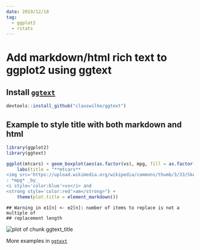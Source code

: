 ```yaml
---
date: 2019/12/18
tag:
  - ggplot2
  - rstats
---
```


# Add markdown/html rich text to ggplot2 using ggtext

## Install [`ggtext`](https://github.com/clauswilke/ggtext)


```r
devtools::install_github("clauswilke/ggtext")
```

## Example to style title with both markdown and html

```r
library(ggplot2)
library(ggtext)

ggplot(mtcars) + geom_boxplot(aes(as.factor(vs), mpg, fill = as.factor(am))) +
    labs(title = "**mtcars**
<img src='https://upload.wikimedia.org/wikipedia/commons/thumb/3/33/Sketchup_car.png/320px-Sketchup_car.png' width='50'></img>
: *mpg* _by_
<i style='color:blue'>vs</i> and
<strong style='color:red'>am</strong>") +
    theme(plot.title = element_markdown())
```

```
## Warning in e1[n] <- e2[n]: number of items to replace is not a multiple of
## replacement length
```

![plot of chunk ggtext_title](/figure/ggtext_title-1.png)

More examples in [`ggtext`](https://github.com/clauswilke/ggtext)
